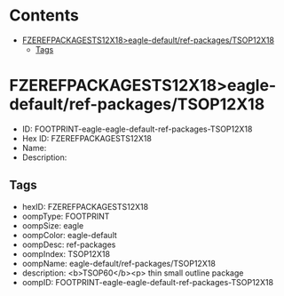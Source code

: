 



Contents
========

* [FZEREFPACKAGESTS12X18>eagle-default/ref-packages/TSOP12X18](#fzerefpackagests12x18eagle-defaultref-packagestsop12x18)
	* [Tags](#tags)

# FZEREFPACKAGESTS12X18>eagle-default/ref-packages/TSOP12X18

- ID: FOOTPRINT-eagle-eagle-default-ref-packages-TSOP12X18
- Hex ID: FZEREFPACKAGESTS12X18
- Name: 
- Description: 

## Tags

- hexID: FZEREFPACKAGESTS12X18
- oompType: FOOTPRINT
- oompSize: eagle
- oompColor: eagle-default
- oompDesc: ref-packages
- oompIndex: TSOP12X18
- oompName: eagle-default/ref-packages/TSOP12X18
- description: &lt;b&gt;TSOP60&lt;/b&gt;&lt;p&gt;&#xD;
thin small outline package
- oompID: FOOTPRINT-eagle-eagle-default-ref-packages-TSOP12X18
